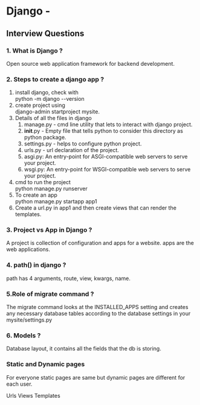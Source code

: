 # Django -

## Interview Questions

### 1. What is Django ?

Open source web application framework for backend development.

### 2. Steps to create a django app ?

1. install django, check with <br>
   python -m django --version
2. create project using <br>
   django-admin startproject mysite.
3. Details of all the files in django <br>
   1. manage.py - cmd line utility that lets to interact with django project.
   2. **init**.py - Empty file that tells python to consider this directory as python package.
   3. settings.py - helps to configure python project.
   4. urls.py - url declaration of the project.
   5. asgi.py: An entry-point for ASGI-compatible web servers to serve your project.
   6. wsgi.py: An entry-point for WSGI-compatible web servers to serve your project.
4. cmd to run the project <br>
   python manage.py runserver
5. To create an app <br>
   python manage.py startapp app1
6. Create a url.py in app1 and then create views that can render the templates.

### 3. Project vs App in Django ?

A project is collection of configuration and apps for a website. apps are the web applications.

### 4. path() in django ?

path has 4 arguments, route, view, kwargs, name.

### 5.Role of migrate command ?

The migrate command looks at the INSTALLED_APPS setting and creates any necessary database tables according to the database settings in your mysite/settings.py

### 6. Models ?

Database layout, it contains all the fields that the db is storing.

### Static and Dynamic pages

For everyone static pages are same but dynamic pages are different for each user.

Urls
Views
Templates
